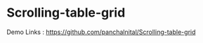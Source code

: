 # Scrolling-table-grid

Demo Links : https://github.com/panchalnital/Scrolling-table-grid

<div class="container">
<div class="row">
     <div class="col-xs-12 col-sm-10 col-lg-10">
        <div id="parentHolder"></div>
        <div id="cnt"></div> 
     </div>
    <!-- <div class="col-xs-2 col-sm-2 col-lg-2">
       <!-- <table >
          <thead>
            <tr></tr>
          </thead>
          <tbody>
            <tr>
              <td><button id="btnUp" onclick="MoveUp()" type="button" value="Up" /> <span  class="glyphicon glyphicon-triangle-top" aria-hidden="true"></span></button></td>
              
            </tr>
            <tr>
              <td>  <button id="btnDown" onclick="MoveDown()" type="button" value="Down" ><span  class="glyphicon   glyphicon-triangle-bottom" aria-hidden="true"></span></button>
                        </td>
              
            </tr>
            
          </tbody>
      </table>
     </div>-->

  </div>
  <div class="row">
          <div class="col-xs-6 col-sm-6 col-lg-6"> </div>
          <div class="col-xs-6 col-sm-6 col-lg-6"> <i class="arrow-alt-down"></i>
                                    <button id="btnDown" onclick="saveData()" type="button" value="Down" ><span  class="glyphicon glyphicon glyphicon-triangle-right" aria-hidden="true"></span></button>
          <input type="hidden" id="arr_data" name="array_data" value="">
                                  </div>

  </div>
</div>

<script>
$(document).ready(function(){
    var bookDetails = [["Advertised","Currently","Not currently","Have never"]];
    bookDetails[0].push("");
    bookDetails.reverse();
  //var bookDetails = [["Have never", "Not currently","Currently","Advertised",""]];

  var bookDetails_col =["Business Insider/Insider Inc ", "Facebook", "Hulu","Meredith", "Oath", "Purch","Time Inc.", "Turner"];
  var cnt=1;
   $.each(bookDetails_col, function(i) {
      
     
   
    
      bookDetails.push([bookDetails_col[i],"<label><input type='radio' id='tblLeftTr"+cnt+"' name='optradio"+bookDetails_col[i]+"'> </label>","<label><input type='radio' id='tblLeftTr"+cnt+"' name='optradio"+bookDetails_col[i]+"'> </label>","<label><input type='radio' id='tblLeftTr"+cnt+"' name='optradio"+bookDetails_col[i]+"'> </label>","<label><input type='radio' id='tblLeftTr"+cnt+"' name='optradio"+bookDetails_col[i]+"'> </label>"]);
      cnt++;
    });

   dataload(bookDetails);
});

$(window).load(function(){

        $("#tblLeftTr1").find("input:radio").each(function() {
                $(this).attr("disabled",true);

              });
         $("#tblLeftTr2").attr("data", "1");
         $("#tblLeftTr3").find("input:radio").each(function() {
                $(this).attr("disabled",true);

              });


        var buttonup = $("<span id='btnUp' onclick='MoveUp()' class='glyphicon glyphicon-triangle-top arrowButtonAligment' aria-hidden='true'></span>");
            buttonup.appendTo(".tablecellUP");

        var buttondown = $("<span id='btnDown' onclick='MoveDown()' class='glyphicon  glyphicon-triangle-bottom arrowButtonAligment' aria-hidden='true'></span>");
            buttondown.appendTo(".tablecellDown");

          $('#tblLeftTr2').contents('td:first').contents('span#btnUp').removeClass("glyphicon glyphicon-triangle-top");  
          $('#tblLeftTr2').contents('td:first').contents('span#btnDown').removeClass('glyphicon glyphicon-triangle-bottom');
           $('#tblLeftTr1').contents('td:first').contents('span#btnDown').removeClass('glyphicon glyphicon-triangle-bottom');
           $('#tblLeftTr3').contents('td:first').contents('span#btnUp').removeClass('glyphicon glyphicon-triangle-top');


          var bookDetails_col =["12","23","31"];
          $.each(bookDetails_col, function(i) {

                   $("#"+bookDetails_col[i]).find("input:radio").each(function() {
                        $(this).attr("checked",true);
                                //jQuery("#radio_1").attr('checked', true);

                      });

        });
           var RightTable=  document.getElementById("tblLeft").tBodies[0].children;
           var cnt=$('input:radio:checked').length;
           var crows=RightTable.length;
           var displaycnt="("+cnt+"/"+crows+")";
           $('#cnt').html(displaycnt);

})
</script>
</body>

